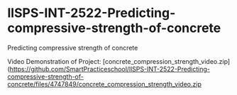 # llSPS-INT-2522-Predicting-compressive-strength-of-concrete
Predicting compressive strength of concrete

Video Demonstration of Project:
[concrete_compression_strength_video.zip](https://github.com/SmartPracticeschool/llSPS-INT-2522-Predicting-compressive-strength-of-concrete/files/4747849/concrete_compression_strength_video.zip
